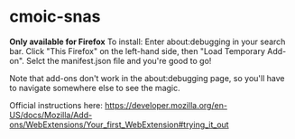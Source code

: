 # cmoic-snas
**Only available for Firefox**
To install: Enter about:debugging in your search bar. Click "This Firefox" on the left-hand side, then "Load Temporary Add-on". Selct the manifest.json file and you're good to go! 

Note that add-ons don't work in the about:debugging page, so you'll have to navigate somewhere else to see the magic.

Official instructions here:
https://developer.mozilla.org/en-US/docs/Mozilla/Add-ons/WebExtensions/Your_first_WebExtension#trying_it_out
